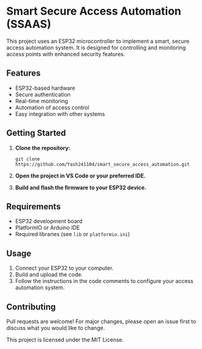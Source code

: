 # Smart Secure Access Automation (SSAAS)

This project uses an ESP32 microcontroller to implement a smart, secure access automation system. It is designed for controlling and monitoring access points with enhanced security features.

## Features

- ESP32-based hardware
- Secure authentication
- Real-time monitoring
- Automation of access control
- Easy integration with other systems

## Getting Started

1. **Clone the repository:**
   ```
   git clone https://github.com/Yash241104/smart_secure_access_automation.git
   ```

2. **Open the project in VS Code or your preferred IDE.**

3. **Build and flash the firmware to your ESP32 device.**

## Requirements

- ESP32 development board
- PlatformIO or Arduino IDE
- Required libraries (see `lib` or `platformio.ini`)

## Usage

1. Connect your ESP32 to your computer.
2. Build and upload the code.
3. Follow the instructions in the code comments to configure your access automation system.

## Contributing

Pull requests are welcome! For major changes, please open an issue first to discuss what you would like to change.

This project is licensed under the MIT License.
